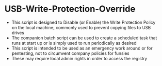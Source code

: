 # USB-Write-Protection-Override

- This script is designed to Disable (or Enable) the Write Protection Policy on the local machine, commonly used to prevent copying files to USB drives
- The companion batch script can be used to create a scheduled task that runs at start up or is simply used to run periodically as desired
- This script is intended to be used as an emergency work around or for pentesting, not to circumvent company policies for funsies
- These may require local admin rights in order to access the registry
